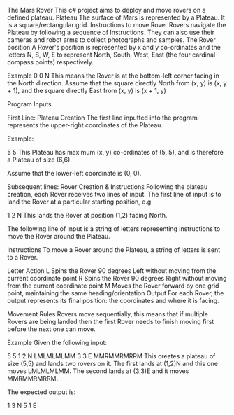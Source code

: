 The Mars Rover 
  This c# project aims to deploy and move rovers on a defined plateau.
Plateau
  The surface of Mars is represented by a Plateau. It is a square/rectangular grid.
Instructions to move Rover
  Rovers navigate the Plateau by following a sequence of Instructions. They can also use their cameras and robot arms to collect photographs and samples.
The Rover position
  A Rover's position is represented by x and y co-ordinates and the letters N, S, W, E to represent North, South, West, East (the four cardinal compass points) respectively.

  Example
    0 0 N
    This means the Rover is at the bottom-left corner facing in the North direction.
    Assume that the square directly North from (x, y) is (x, y + 1), and the square directly East from (x, y) is (x + 1, y)

Program Inputs

First Line: Plateau Creation
The first line inputted into the program represents the upper-right coordinates of the Plateau.

Example:

5 5
This Plateau has maximum (x, y) co-ordinates of (5, 5), and is therefore a Plateau of size (6,6).

Assume that the lower-left coordinate is (0, 0).

Subsequent lines: Rover Creation & Instructions
Following the plateau creation, each Rover receives two lines of input. The first line of input is to land the Rover at a particular starting position, e.g.

1 2 N
This lands the Rover at position (1,2) facing North.

The following line of input is a string of letters representing instructions to move the Rover around the Plateau.

Instructions
To move a Rover around the Plateau, a string of letters is sent to a Rover.

Letter	Action
L	Spins the Rover 90 degrees Left without moving from the current coordinate point
R	Spins the Rover 90 degrees Right without moving from the current coordinate point
M	Moves the Rover forward by one grid point, maintaining the same heading/orientation
Output
For each Rover, the output represents its final position: the coordinates and where it is facing.

Movement Rules
Rovers move sequentially, this means that if multiple Rovers are being landed then the first Rover needs to finish moving first before the next one can move.

Example
Given the following input:

5 5
1 2 N
LMLMLMLMM
3 3 E
MMRMMRMRRM
This creates a plateau of size (5,5) and lands two rovers on it. The first lands at (1,2)N and this one moves LMLMLMLMM. The second lands at (3,3)E and it moves MMRMMRMRRM.

The expected output is:

1 3 N
5 1 E
